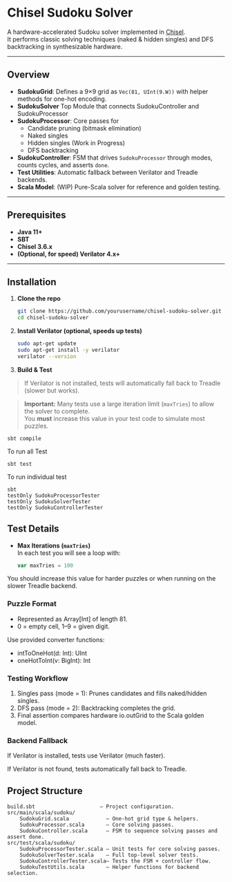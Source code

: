 # Chisel Sudoku Solver

A hardware-accelerated Sudoku solver implemented in [Chisel](https://www.chisel-lang.org/).  
It performs classic solving techniques (naked & hidden singles) and DFS backtracking in synthesizable hardware.

---

## Overview

- **SudokuGrid**: Defines a 9×9 grid as `Vec(81, UInt(9.W))` with helper methods for one-hot encoding.
- **SudokuSolver** Top Module that connects SudokuController and SudokuProcessor
- **SudokuProcessor**: Core passes for
  - Candidate pruning (bitmask elimination)
  - Naked singles
  - Hidden singles (Work in Progress)
  - DFS backtracking
- **SudokuController**: FSM that drives `SudokuProcessor` through modes, counts cycles, and asserts `done`.
- **Test Utilities**: Automatic fallback between Verilator and Treadle backends.
- **Scala Model**: (WIP) Pure-Scala solver for reference and golden testing.

---

## Prerequisites

- **Java 11+**  
- **SBT**  
- **Chisel 3.6.x**  
- **(Optional, for speed) Verilator 4.x+**  

---

## Installation

1. **Clone the repo**
   ```bash
   git clone https://github.com/yourusername/chisel-sudoku-solver.git
   cd chisel-sudoku-solver

2. **Install Verilator (optional, speeds up tests)**
    ```bash
    sudo apt-get update
    sudo apt-get install -y verilator
    verilator --version

3. **Build & Test**

>If Verilator is not installed, tests will automatically fall back to Treadle (slower but works).

> **Important:** Many tests use a large iteration limit (`maxTries`) to allow the solver to complete.  
> You **must** increase this value in your test code to simulate most puzzles.


    sbt compile
To run all Test

    sbt test

To run individual test 

    sbt
    testOnly SudokuProcessorTester
    testOnly SudokuSolverTester
    testOnly SudokuControllerTester


## Test Details

- **Max Iterations (`maxTries`)**  
  In each test you will see a loop with:
  ```scala
  var maxTries = 100

You should increase this value for harder puzzles or when running on the slower Treadle backend.

### Puzzle Format
- Represented as Array[Int] of length 81.
- 0 = empty cell, 1–9 = given digit.

Use provided converter functions:

- intToOneHot(d: Int): UInt
- oneHotToInt(v: BigInt): Int

### Testing Workflow
1. Singles pass (mode = 1): Prunes candidates and fills naked/hidden singles.
2. DFS pass (mode = 2): Backtracking completes the grid.
3. Final assertion compares hardware io.outGrid to the Scala golden model.

### Backend Fallback
If Verilator is installed, tests use Verilator (much faster).

If Verilator is not found, tests automatically fall back to Treadle.


## Project Structure
    build.sbt                     — Project configuration.
    src/main/scala/sudoku/
        SudokuGrid.scala            — One-hot grid type & helpers.
        SudokuProcessor.scala       — Core solving passes.
        SudokuController.scala      — FSM to sequence solving passes and assert done.
    src/test/scala/sudoku/
        SudokuProcessorTester.scala — Unit tests for core solving passes.
        SudokuSolverTester.scala    — Full top-level solver tests.
        SudokuControllerTester.scala— Tests the FSM + controller flow.
        SudokuTestUtils.scala       — Helper functions for backend selection.
